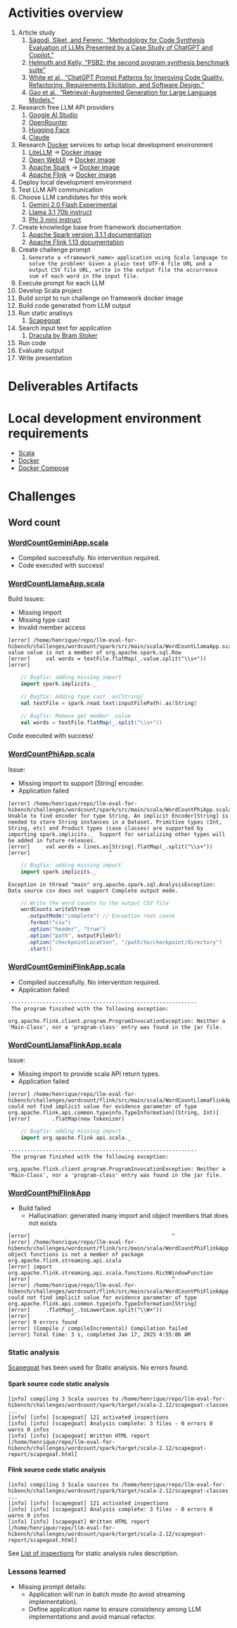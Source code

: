 # Activities overview
  1. Article study
     1. [Ságodi, Siket, and Ferenc, “Methodology for Code Synthesis Evaluation of LLMs Presented by a Case Study of ChatGPT and Copilot.”](https://ieeexplore.ieee.org/document/10535504)
     2. [Helmuth and Kelly, “PSB2: the second program synthesis benchmark suite”](https://arxiv.org/abs/2106.06086)
     3. [White et al., “ChatGPT Prompt Patterns for Improving Code Quality, Refactoring, Requirements Elicitation, and Software Design.”](https://arxiv.org/abs/2303.07839)
     4. [Gao et al., “Retrieval-Augmented Generation for Large Language Models.”](https://arxiv.org/abs/2312.10997)
  2. Research free LLM API providers
     1. [Google AI Studio](https://aistudio.google.com)
     2. [OpenRounter](https://openrouter.ai)
     3. [Hugging Face](https://huggingface.co)
     4. [Claude](https://claude.ai)
  3. Research [Docker](https://www.docker.com/) services to setup local development environment
     1. [LiteLLM](https://www.litellm.ai) -> [Docker image](https://github.com/berriai/litellm/pkgs/container/litellm/332151012?tag=main-v1.57.1)
     2. [Open WebUI](https://openwebui.com/) -> [Docker image](https://github.com/open-webui/open-webui/pkgs/container/open-webui/331304257?tag=git-1dfb479)
     3. [Apache Spark](https://spark.apache.org/) -> [Docker image](https://hub.docker.com/layers/apache/spark/3.5.4-scala2.12-java11-python3-r-ubuntu/images/sha256-ac42623989f47e5c9f12be0ff4bf3f26929d2145aecc68c38e30de16586040a5)
     4. [Apache Flink](https://flink.apache.org/) -> [Docker image](https://hub.docker.com/layers/library/flink/1.13.0-scala_2.12-java11/images/sha256-d98f3ebb38bc662a35e7d0352df475d2e90ea822b717450d4187d23ccb73a06b)
  4. Deploy local development environment
  5. Test LLM API communication
  6. Choose LLM candidates for this work
     1. [Gemini 2.0 Flash Experimental](https://blog.google/technology/google-deepmind/google-gemini-ai-update-december-2024/#ceo-message)
     2. [Llama 3.1 70b instruct](https://ai.meta.com/research/publications/the-llama-3-herd-of-models/)
     3. [Phi 3 mini instruct](https://arxiv.org/abs/2404.14219)
  7. Create knowledge base from framework documentation
     1. [Apache Spark version 3.1.1 documentation](/knowledge/docs_spark_3.1.1/)
     2. [Apache Flink 1.13 documentation](/knowledge/docs_flink_1.13/)
  8. Create challenge prompt
     1. `Generate a <framework_name> application using Scala language to solve the problem! Given a plain text UTF-8 file URL and a output CSV file URL, write in the output file the occurrence sum of each word in the input file.`
  9. Execute prompt for each LLM
  10. Develop Scala project
  11. Build script to run challenge on framework docker image
  12. Build code generated from LLM output
  13. Run static analisys
      1.  [Scapegoat](https://github.com/scapegoat-scala/scapegoat)
  14. Search input text for application
      1.  [Dracula by Bram Stoker](https://www.gutenberg.org/ebooks/345)
  15. Run code
  16. Evaluate output
  17. Write presentation

# Deliverables Artifacts

# Local development environment requirements

- [Scala](https://www.scala-lang.org/download/)
- [Docker](https://docs.docker.com/engine/install/ubuntu/)
- [Docker Compose](https://docs.docker.com/compose/install/)

# Challenges

## Word count

### [WordCountGeminiApp.scala](challenges/wordcount/spark/src/main/scala/WordCountGeminiApp.scala)

- Compiled successfully. No intervention required.
- Code executed with success!

### [WordCountLlamaApp.scala](challenges/wordcount/spark/src/main/scala/WordCountLlamaApp.scala)

Build Issues:
- Missing import
- Missing type cast
- Invalid member access

```log
[error] /home/henrique/repo/llm-eval-for-hibench/challenges/wordcount/spark/src/main/scala/WordCountLlamaApp.scala:17:36: value value is not a member of org.apache.spark.sql.Row
[error]     val words = textFile.flatMap(_.value.split("\\s+"))
[error]            
```

```scala
    // Bugfix: adding missing import
    import spark.implicits._

    // Bugfix: Adding type cast .as[String]
    val textFile = spark.read.text(inputFilePath).as[String]

    // Bugfix: Remove get member .value
    val words = textFile.flatMap(_.split("\\s+"))
```

Code executed with success!

### [WordCountPhiApp.scala](challenges/wordcount/spark/src/main/scala/WordCountPhiApp.scala)

Issue: 
- Missing import to support [String] encoder.
- Application failed

```log
[error] /home/henrique/repo/llm-eval-for-hibench/challenges/wordcount/spark/src/main/scala/WordCountPhiApp.scala:20:25: Unable to find encoder for type String. An implicit Encoder[String] is needed to store String instances in a Dataset. Primitive types (Int, String, etc) and Product types (case classes) are supported by importing spark.implicits._  Support for serializing other types will be added in future releases.
[error]     val words = lines.as[String].flatMap(_.split("\\s+"))
[error]                         ^
```

```scala
    // Bugfix: adding missing import
    import spark.implicits._
```

```log
Exception in thread "main" org.apache.spark.sql.AnalysisException: Data source csv does not support Complete output mode.
```
```scala
    // Write the word counts to the output CSV file
    wordCounts.writeStream
      .outputMode("complete") // Exception root cause
      .format("csv")
      .option("header", "true")
      .option("path", outputFileUrl)
      .option("checkpointLocation", "/path/to/checkpoint/directory")
      .start()
```

### [WordCountGeminiFlinkApp.scala](challenges/wordcount/flink/src/main/scala/WordCountGeminiFlinkApp.scala)

- Compiled successfully. No intervention required.
- Application failed

```text
------------------------------------------------------------
 The program finished with the following exception:

org.apache.flink.client.program.ProgramInvocationException: Neither a 'Main-Class', nor a 'program-class' entry was found in the jar file.
```

### [WordCountLlamaFlinkApp.scala](challenges/wordcount/flink/src/main/scala/WordCountLlamaFlinkApp.scala)

Issue: 
- Missing import to provide scala API return types.
- Application failed

```log
[error] /home/henrique/repo/llm-eval-for-hibench/challenges/wordcount/flink/src/main/scala/WordCountLlamaFlinkApp.scala:18:15: could not find implicit value for evidence parameter of type org.apache.flink.api.common.typeinfo.TypeInformation[(String, Int)]
[error]       .flatMap(new Tokenizer)
```
```scala
    // Bugfix: adding missing import
    import org.apache.flink.api.scala._
```

```text
------------------------------------------------------------
 The program finished with the following exception:

org.apache.flink.client.program.ProgramInvocationException: Neither a 'Main-Class', nor a 'program-class' entry was found in the jar file.
```

### [WordCountPhiFlinkApp](challenges/wordcount/flink/src/main/scala/WordCountPhiFlinkApp.scala)

- Build failed
  - Hallucination: generated many import and object members that does not exists

```log
[error]                                             ^
[error] /home/henrique/repo/llm-eval-for-hibench/challenges/wordcount/flink/src/main/scala/WordCountPhiFlinkApp.scala:17:45: object functions is not a member of package org.apache.flink.streaming.api.scala
[error] import org.apache.flink.streaming.api.scala.functions.RichWindowFunction
[error]                                             ^
[error] /home/henrique/repo/llm-eval-for-hibench/challenges/wordcount/flink/src/main/scala/WordCountPhiFlinkApp.scala:29:13: could not find implicit value for evidence parameter of type org.apache.flink.api.common.typeinfo.TypeInformation[String]
[error]     .flatMap(_.toLowerCase.split("\\W+"))
[error]             ^
[error] 9 errors found
[error] (Compile / compileIncremental) Compilation failed
[error] Total time: 3 s, completed Jan 17, 2025 4:55:06 AM
```

### Static analysis

[Scapegoat](https://github.com/scapegoat-scala/scapegoat) has been used for Static analysis. No errors found.

#### Spark source code static analysis

```log
[info] compiling 3 Scala sources to /home/henrique/repo/llm-eval-for-hibench/challenges/wordcount/spark/target/scala-2.12/scapegoat-classes ...
[info] [info] [scapegoat] 121 activated inspections
[info] [info] [scapegoat] Analysis complete: 3 files - 0 errors 0 warns 0 infos
[info] [info] [scapegoat] Written HTML report [/home/henrique/repo/llm-eval-for-hibench/challenges/wordcount/spark/target/scala-2.12/scapegoat-report/scapegoat.html]
```

#### Flink source code static analysis

```log
[info] compiling 3 Scala sources to /home/henrique/repo/llm-eval-for-hibench/challenges/wordcount/spark/target/scala-2.12/scapegoat-classes ...
[info] [info] [scapegoat] 121 activated inspections
[info] [info] [scapegoat] Analysis complete: 3 files - 0 errors 0 warns 0 infos
[info] [info] [scapegoat] Written HTML report [/home/henrique/repo/llm-eval-for-hibench/challenges/wordcount/spark/target/scala-2.12/scapegoat-report/scapegoat.html]
```

See [List of inspections](https://github.com/scapegoat-scala/scapegoat?tab=readme-ov-file#inspections) for static analysis rules description.


### Lessons learned

- Missing prompt details:
  - Application will run in batch mode (to avoid streaming implementation).
  - Define application name to ensure consistency among LLM implementations and avoid manual refactor.
